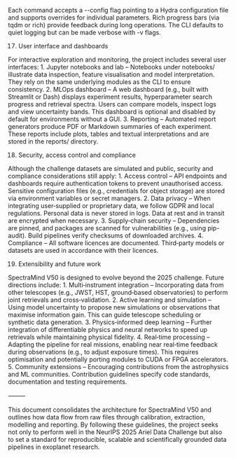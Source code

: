 Each command accepts a --config flag pointing to a Hydra configuration
file and supports overrides for individual parameters.  Rich progress bars
(via tqdm or rich) provide feedback during long operations.  The CLI
defaults to quiet logging but can be made verbose with -v flags.

17. User interface and dashboards

For interactive exploration and monitoring, the project includes several
user interfaces:
	1.	Jupyter notebooks and lab – Notebooks under notebooks/ illustrate
data inspection, feature visualisation and model interpretation.  They
rely on the same underlying modules as the CLI to ensure consistency.
	2.	MLOps dashboard – A web dashboard (e.g., built with Streamlit or
Dash) displays experiment results, hyperparameter search progress and
retrieval spectra.  Users can compare models, inspect logs and view
uncertainty bands.  This dashboard is optional and disabled by default
for environments without a GUI.
	3.	Reporting – Automated report generators produce PDF or Markdown
summaries of each experiment.  These reports include plots, tables and
textual interpretations and are stored in the reports/ directory.

18. Security, access control and compliance

Although the challenge datasets are simulated and public, security and
compliance considerations still apply:
	1.	Access control – API endpoints and dashboards require authentication
tokens to prevent unauthorised access.  Sensitive configuration files
(e.g., credentials for object storage) are stored via environment
variables or secret managers.
	2.	Data privacy – When integrating user‑supplied or proprietary data,
we follow GDPR and local regulations.  Personal data is never stored in
logs.  Data at rest and in transit are encrypted when necessary.
	3.	Supply‑chain security – Dependencies are pinned, and packages are
scanned for vulnerabilities (e.g., using pip-audit).  Build pipelines
verify checksums of downloaded archives.
	4.	Compliance – All software licences are documented.  Third‑party
models or datasets are used in accordance with their licences.

19. Extensibility and future work

SpectraMind V50 is designed to evolve beyond the 2025 challenge.  Future
directions include:
	1.	Multi‑instrument integration – Incorporating data from other
telescopes (e.g., JWST, HST, ground‑based observatories) to perform
joint retrievals and cross‑validation.
	2.	Active learning and simulation – Using model uncertainty to propose
new simulations or observations that maximise information gain.  This
can guide telescope scheduling or synthetic data generation.
	3.	Physics‑informed deep learning – Further integration of
differentiable physics and neural networks to speed up retrievals while
maintaining physical fidelity.
	4.	Real‑time processing – Adapting the pipeline for real missions,
enabling near real‑time feedback during observations (e.g., to adjust
exposure times).  This requires optimisation and potentially porting
modules to CUDA or FPGA accelerators.
	5.	Community extensions – Encouraging contributions from the
astrophysics and ML communities.  Contribution guidelines specify code
standards, documentation and testing requirements.

⸻

This document consolidates the architecture for SpectraMind V50 and outlines
how data flow from raw files through calibration, extraction, modelling and
reporting.  By following these guidelines, the project seeks not only to
perform well in the NeurIPS 2025 Ariel Data Challenge but also to set a
standard for reproducible, scalable and scientifically grounded data
pipelines in exoplanet research.